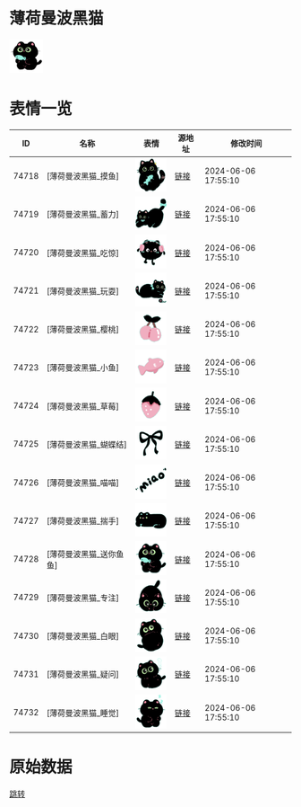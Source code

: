 # 薄荷曼波黑猫

<img src="./cover.png" height="60" alt="cover" />

# 表情一览

|ID|名称|表情|源地址|修改时间|
|----|----|----|----|----|
|74718|[薄荷曼波黑猫_摸鱼]|<img src="./pic/074718_%5B薄荷曼波黑猫_摸鱼%5D.png" height="60" alt="摸鱼"/>|[链接](https://i0.hdslb.com/bfs/garb/1bc57e72c90f03f5713c20d5f110efbf4f830525.png)|2024-06-06 17:55:10|
|74719|[薄荷曼波黑猫_蓄力]|<img src="./pic/074719_%5B薄荷曼波黑猫_蓄力%5D.png" height="60" alt="蓄力"/>|[链接](https://i0.hdslb.com/bfs/garb/6b95bf8b22ceeb559371a2ff0bbfff327c164e30.png)|2024-06-06 17:55:10|
|74720|[薄荷曼波黑猫_吃惊]|<img src="./pic/074720_%5B薄荷曼波黑猫_吃惊%5D.png" height="60" alt="吃惊"/>|[链接](https://i0.hdslb.com/bfs/garb/d1e4bafa79e6780a8a2d16031101a3d729821549.png)|2024-06-06 17:55:10|
|74721|[薄荷曼波黑猫_玩耍]|<img src="./pic/074721_%5B薄荷曼波黑猫_玩耍%5D.png" height="60" alt="玩耍"/>|[链接](https://i0.hdslb.com/bfs/garb/31ccda8786af7df253bc9524bc2ef5f92fe73e95.png)|2024-06-06 17:55:10|
|74722|[薄荷曼波黑猫_樱桃]|<img src="./pic/074722_%5B薄荷曼波黑猫_樱桃%5D.png" height="60" alt="樱桃"/>|[链接](https://i0.hdslb.com/bfs/garb/279f79929e49d3a9b51bfb65cb68a7cd58bf5b4e.png)|2024-06-06 17:55:10|
|74723|[薄荷曼波黑猫_小鱼]|<img src="./pic/074723_%5B薄荷曼波黑猫_小鱼%5D.png" height="60" alt="小鱼"/>|[链接](https://i0.hdslb.com/bfs/garb/5f2a1baec74a545da7c3ff34bd396b92e9a8c2e9.png)|2024-06-06 17:55:10|
|74724|[薄荷曼波黑猫_草莓]|<img src="./pic/074724_%5B薄荷曼波黑猫_草莓%5D.png" height="60" alt="草莓"/>|[链接](https://i0.hdslb.com/bfs/garb/9a0d9f30a8b0c24475c98e0dc3d3380796344ad3.png)|2024-06-06 17:55:10|
|74725|[薄荷曼波黑猫_蝴蝶结]|<img src="./pic/074725_%5B薄荷曼波黑猫_蝴蝶结%5D.png" height="60" alt="蝴蝶结"/>|[链接](https://i0.hdslb.com/bfs/garb/f3fe3f8da35f3e9e312e870fe18eb309b37dabde.png)|2024-06-06 17:55:10|
|74726|[薄荷曼波黑猫_喵喵]|<img src="./pic/074726_%5B薄荷曼波黑猫_喵喵%5D.png" height="60" alt="喵喵"/>|[链接](https://i0.hdslb.com/bfs/garb/10cd558f61ff5d5f42bf5378c2abca8d983ff058.png)|2024-06-06 17:55:10|
|74727|[薄荷曼波黑猫_揣手]|<img src="./pic/074727_%5B薄荷曼波黑猫_揣手%5D.png" height="60" alt="揣手"/>|[链接](https://i0.hdslb.com/bfs/garb/6ed21ee528ff7ebd3c06473e01cdb4628c316193.png)|2024-06-06 17:55:10|
|74728|[薄荷曼波黑猫_送你鱼鱼]|<img src="./pic/074728_%5B薄荷曼波黑猫_送你鱼鱼%5D.png" height="60" alt="送你鱼鱼"/>|[链接](https://i0.hdslb.com/bfs/garb/29e74f91bb945fb90da657c520c861a1453aa5f3.png)|2024-06-06 17:55:10|
|74729|[薄荷曼波黑猫_专注]|<img src="./pic/074729_%5B薄荷曼波黑猫_专注%5D.png" height="60" alt="专注"/>|[链接](https://i0.hdslb.com/bfs/garb/d38ac6c2224d7e4f37bc73920514f7d8617c694e.png)|2024-06-06 17:55:10|
|74730|[薄荷曼波黑猫_白眼]|<img src="./pic/074730_%5B薄荷曼波黑猫_白眼%5D.png" height="60" alt="白眼"/>|[链接](https://i0.hdslb.com/bfs/garb/7c64672e9485ef5190119db56c4440b4b676a87e.png)|2024-06-06 17:55:10|
|74731|[薄荷曼波黑猫_疑问]|<img src="./pic/074731_%5B薄荷曼波黑猫_疑问%5D.png" height="60" alt="疑问"/>|[链接](https://i0.hdslb.com/bfs/garb/bc069e39caeac49481baed06c6cef3d6994b2168.png)|2024-06-06 17:55:10|
|74732|[薄荷曼波黑猫_睡觉]|<img src="./pic/074732_%5B薄荷曼波黑猫_睡觉%5D.png" height="60" alt="睡觉"/>|[链接](https://i0.hdslb.com/bfs/garb/490361b9f9056890bc9ac3e1cc5e5c4b471f1cde.png)|2024-06-06 17:55:10|

# 原始数据

[跳转](./raw.json)

